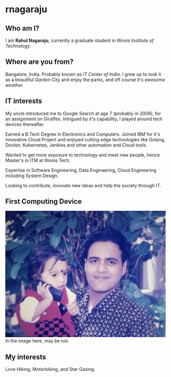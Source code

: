 # rnagaraju

## Who am I?

I am **Rahul Nagaraju**, currently a graduate student in *Illinois Institute of Technology*.

## Where are you from?

Bangalore, India. Probably known as *IT Center of India*. I grew up to look it as a beautiful *Garden City* and enjoy the parks, and off course it's *awesome weather*.

## IT interests

My uncle introduced me to Google Search at age 7 (probably in 2006), for an assignment on Giraffes. Intrigued by it's capability, I played around tech devices thereafter.  

Earned a B.Tech Degree in Electronics and Computers. Joined IBM for it's innovative Cloud Project and enjoyed cutting edge technologies like Golang, Docker, Kubernetes, Jenkins and other automation and Cloud tools.   

Wanted to get more exposure to technology and meet new people, hence Master's in ITM at Illinois Tech.  

Expertise in Software Engineering, Data Engineering, Cloud Engineering including System Design.  

Looking to contribute, innovate new ideas and help the society through IT.

## First Computing Device

![alt text](<images/image5.png>)
In the image here, may be not.

## My interests

Love Hiking, Motorbiking, and Star Gazing. 
